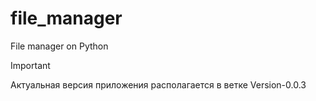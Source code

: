 # file_manager
File manager on Python

> [!IMPORTANT]
> Актуальная версия приложения располагается в ветке Version-0.0.3
